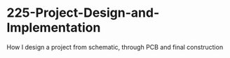 # 225-Project-Design-and-Implementation
How I design a project from schematic, through PCB and final construction
